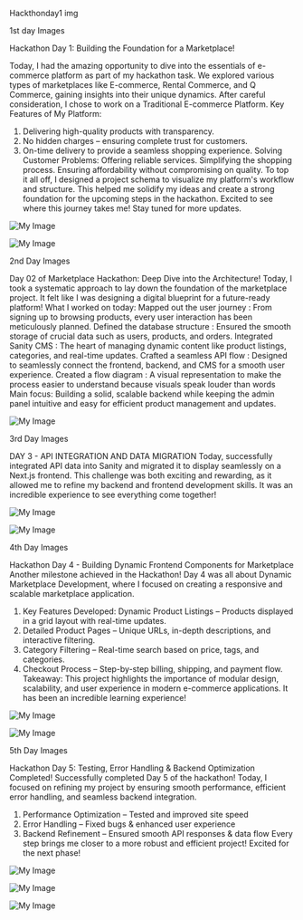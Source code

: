 Hackthonday1 img 

1st day Images

 Hackathon Day 1: Building the Foundation for a Marketplace!

Today, I had the amazing opportunity to dive into the essentials of e-commerce platform as part of my hackathon task. 
We explored various types of marketplaces like E-commerce, Rental Commerce, and Q Commerce, gaining insights into their unique dynamics. After careful consideration, I chose to work on a Traditional E-commerce Platform.
 Key Features of My Platform:
1. Delivering high-quality products with transparency.
2. No hidden charges – ensuring complete trust for customers.
3. On-time delivery to provide a seamless shopping experience.
 Solving Customer Problems:
Offering reliable services.
Simplifying the shopping process.
Ensuring affordability without compromising on quality.
 To top it all off, I designed a project schema to visualize my platform's workflow and structure. This helped me solidify my ideas and create a strong foundation for the upcoming steps in the hackathon.
Excited to see where this journey takes me! Stay tuned for more updates. 

![My Image](public/day1img.png)

![My Image](public/day2img.png)



2nd Day Images

Day 02 of Marketplace Hackathon: Deep Dive into the Architecture! 
Today, I took a systematic approach to lay down the foundation of the marketplace project. It felt like I was designing a digital blueprint for a future-ready platform! 
 What I worked on today:
Mapped out the user journey : From signing up to browsing products, every user interaction has been meticulously planned.
Defined the database structure : Ensured the smooth storage of crucial data such as users, products, and orders.
Integrated Sanity CMS : The heart of managing dynamic content like product listings, categories, and real-time updates.
Crafted a seamless API flow : Designed to seamlessly connect the frontend, backend, and CMS for a smooth user experience.
Created a flow diagram : A visual representation to make the process easier to understand because visuals speak louder than words 
Main focus: Building a solid, scalable backend while keeping the admin panel intuitive and easy for efficient product management and updates.

![My Image](public/day3img.png)


3rd Day Images

DAY 3 - API INTEGRATION AND DATA MIGRATION
Today, successfully integrated API data into Sanity and migrated it to display seamlessly on a Next.js frontend.
This challenge was both exciting and rewarding, as it allowed me to refine my backend and frontend development skills. It was an incredible experience to see everything come together!

![My Image](public/day3img1.png)

![My Image](public/day3img2.png)


4th Day Images

Hackathon Day 4 - Building Dynamic Frontend Components for Marketplace
Another milestone achieved in the Hackathon! Day 4 was all about Dynamic Marketplace Development, where I focused on creating a responsive and scalable marketplace application.
1. Key Features Developed: Dynamic Product Listings – Products displayed in a grid layout with real-time updates.
2. Detailed Product Pages – Unique URLs, in-depth descriptions, and interactive filtering.
3. Category Filtering – Real-time search based on price, tags, and categories.
4. Checkout Process – Step-by-step billing, shipping, and payment flow.
 Takeaway: This project highlights the importance of modular design, scalability, and user experience in modern e-commerce applications. It has been an incredible learning experience!

![My Image](public/day4img1.png)

![My Image](public/day4img2.png)


5th Day Images

 Hackathon Day 5: Testing, Error Handling & Backend Optimization Completed!
Successfully completed Day 5 of the hackathon!  Today, I focused on refining my project by ensuring smooth performance, efficient error handling, and seamless backend integration.
1. Performance Optimization – Tested and improved site speed
2. Error Handling – Fixed bugs & enhanced user experience
3. Backend Refinement – Ensured smooth API responses & data flow
Every step brings me closer to a more robust and efficient project!  Excited for the next phase!

![My Image](public/day5img1.png)

![My Image](public/day5img2.png)

![My Image](public/day5img3.png)


